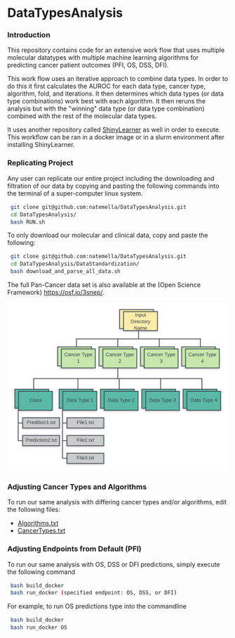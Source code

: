 # DataTypesAnalysis

### Introduction
This repository contains code for an extensive work flow that uses multiple molecular datatypes with multiple machine 
learning algorithms for predicting cancer patient outcomes (PFI, OS, DSS, DFI).

This work flow uses an iterative approach to combine data types. In order to do this it first calculates the AUROC for 
each data type, cancer type, algorithm, fold,
 and iterations. It then determines which data types (or data type combinations) work best with each algorithm. It then reruns
 the analysis but with the "winning" data type (or data type combination) combined with the rest of the molecular data types. 

It uses another repository called [ShinyLearner](https://github.com/srp33/ShinyLearner) as well in order to execute. This workflow can be ran in a docker image or in
a slurm environment after installing ShinyLearner.

### Replicating Project
Any user can replicate our entire project including the downloading and filtration of our data by copying and pasting
 the following commands into the terminal of a super-computer linux system.
```bash
 git clone git@github.com:natemella/DataTypesAnalysis.git
 cd DataTypesAnalysis/
 bash RUN.sh
```
To only download our molecular and clinical data, copy and paste the following:
```bash
 git clone git@github.com:natemella/DataTypesAnalysis.git
 cd DataTypesAnalysis/DataStandardization/
 bash download_and_parse_all_data.sh
```

The full Pan-Cancer data set is also available at the (Open Science Framework) https://osf.io/3snep/.


  ![](Extra/Images/Input_Flow_Chart.png)
  
### Adjusting Cancer Types and Algorithms

To run our same analysis with differing cancer types and/or algorithms, edit the following files:

 - [Algorithms.txt](Algorithms.txt)
 - [CancerTypes.txt](DataStandardization/CancerTypes.txt)
 
### Adjusting Endpoints from Default (PFI)

To run our same analysis with OS, DSS or DFI predictions, simply execute the following command

```bash
 bash build_docker
 bash run_docker (specified endpoint: OS, DSS, or DFI)
```
For example, to run OS predictions type into the commandline

```bash
 bash build_docker
 bash run_docker OS
```
